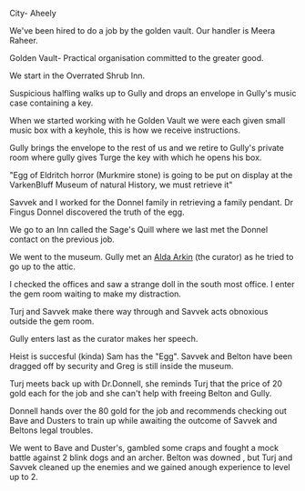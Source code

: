 
City- Aheely

We've been hired to do a job by the golden vault. Our handler is Meera Raheer.

Golden Vault- Practical organisation committed to the greater good.

We start in the Overrated Shrub Inn.

Suspicious halfling walks up to Gully and drops an envelope in Gully's music case containing a key.

When we started working with he Golden Vault we were each given small music box with a keyhole, this is how we receive instructions.

Gully brings the envelope to the rest of us and we retire to Gully's private room where gully gives Turge the key with which he opens his box.

"Egg of Eldritch horror (Murkmire stone) is going to be put on display at the VarkenBluff Museum of natural History, we must retrieve it" 

Savvek and I worked for the Donnel family in retrieving a family pendant. Dr Fingus Donnel discovered the truth of the egg. 

We go to an Inn called the Sage's Quill where we last met the Donnel contact on the previous job.

We went to the museum. Gully met an [Alda Arkin](NPCs/Alda%20Arkin.md) (the curator) as he tried to go up to the attic.

I checked the offices and saw a strange doll in the south most office. I enter the gem room waiting to make my distraction.

Turj and Savvek make there way through and Savvek acts obnoxious outside the gem room.

Gully enters last as the curator makes her speech. 

Heist is succesful (kinda) Sam has the "Egg". Savvek and Belton have been dragged off by security and Greg is still inside the museum.

Turj meets back up with Dr.Donnell, she reminds Turj that the price of 20 gold each for the job and she can't help with freeing Belton and Gully. 

Donnell hands over the 80 gold for the job and recommends checking out Bave and Dusters to train up while awaiting the outcome of Savvek and Beltons legal troubles.

We went to Bave and Duster's, gambled some craps and fought a mock battle against 2 blink dogs and an archer. Belton was downed , but Turj and Savvek cleaned up the enemies and we gained anough experience to level up to 2.